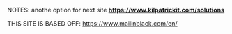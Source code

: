 NOTES: 
anothe option for next site
**https://www.kilpatrickit.com/solutions**

THIS SITE IS BASED OFF: 
https://www.mailinblack.com/en/






